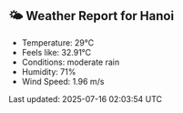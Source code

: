<!-- WEATHER-START -->
## 🌤 Weather Report for Hanoi

- Temperature: 29°C
- Feels like: 32.91°C
- Conditions: moderate rain
- Humidity: 71%
- Wind Speed: 1.96 m/s

Last updated: 2025-07-16 02:03:54 UTC
<!-- WEATHER-END -->
